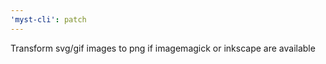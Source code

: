 ```yaml
---
'myst-cli': patch
---
```


Transform svg/gif images to png if imagemagick or inkscape are available
